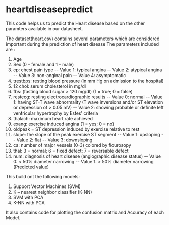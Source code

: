 # heartdiseasepredict

This code helps us to predict the Heart disease based on the other paramters available in our datasheet.

The dataset(heart.csv) contains several parameters which are considered important during the prediction of heart disease
The parameters included are :
1.	 Age
2.	Sex (0 – female and 1 – male)
3.	cp: chest pain type
-- Value 1: typical angina
-- Value 2: atypical angina
-- Value 3: non-anginal pain
-- Value 4: asymptomatic
4.	trestbps: resting blood pressure (in mm Hg on admission to the hospital)
5.	12 chol: serum cholesterol in mg/dl
6.	 fbs: (fasting blood sugar > 120 mg/dl) (1 = true; 0 = false)
7.	restecg: resting electrocardiographic results
-- Value 0: normal
-- Value 1: having ST-T wave abnormality (T wave inversions and/or ST elevation or depression of > 0.05 mV)
-- Value 2: showing probable or definite left ventricular hypertrophy by Estes' criteria
8.	thalach: maximum heart rate achieved
9.	exang: exercise induced angina (1 = yes; 0 = no)
10.	oldpeak = ST depression induced by exercise relative to rest
11.	slope: the slope of the peak exercise ST segment
-- Value 1: upsloping
-- Value 2: flat
-- Value 3: downsloping
12.	ca: number of major vessels (0-3) colored by flourosopy
13.	thal: 3 = normal; 6 = fixed defect; 7 = reversable defect
14.	 num: diagnosis of heart disease (angiographic disease status)
-- Value 0: < 50% diameter narrowing
-- Value 1: > 50% diameter narrowing (Predicted value)

This build ont the following models:
1.	Support Vector Machines (SVM)
2.	K – nearest neighbor classifier (K-NN)
3.	SVM with PCA
4.	K-NN with PCA

It also contains code for plotting the confusion matrix and Accuracy of each Model.
